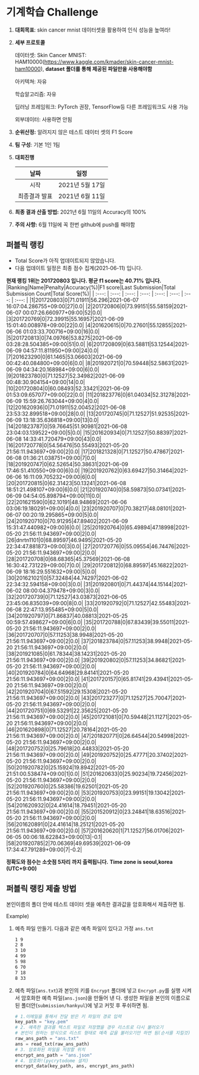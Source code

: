 # **기계학습 Challenge**
1. **대회목표**: skin cancer mnist 데이터셋을 활용하여 인식 성능을 높여라!

2. **세부 프로토콜**

   데이터셋: Skin Cancer MNIST: HAM10000(https://www.kaggle.com/kmader/skin-cancer-mnist-ham10000), 
           **dataset 폴더를 통해 제공된 파일만을 사용해야함**

   아키텍쳐: 자유

   학습알고리즘: 자유

   딥러닝 프레임워크: PyTorch 권장, TensorFlow등 다른 프레임워크도 사용 가능

   외부데이터: 사용하면 안됨

3. **순위산정:** 알려지지 않은 테스트 데이터 셋의 F1 Score

4. **팀 구성**: 기본 1인 1팀

5. **대회진행**

   |     날짜      |      일정       |
   | :-----------: | :-------------: |
   |     시작      | 2021년 5월 17일 |
   | 최종결과 발표 | 2021년 6월 11일  |

6. **최종 결과 산출 방법:** 2021년 6월 11일의 Accuracy의 100%

7. **주의 사항:** 6월 11일에 꼭 한번 github에 push를 해야함


## 퍼블릭 랭킹

  
- Total Score가 아직 업데이트되지 않았습니다. 
 - 다음 업데이트 일정은 최종 점수 집계(2021-06-11) 입니다.
  
**현재 랭킹 1위는 201720803 입니다. 평균 f1 score는 40.71% 입니다.**
|Ranking|Name|Penalty|Accuracy(%)|F1 score|Last Submission|Total Submission Count|Total Score(%)|
| :---: | :---: | :---: | :---: | :---: | :---: | :---: | :---: |
|1|201720803|0|71.01911|56.296|2021-06-07 16:07:04.286755+09:00|27|0.0|
|2|201720806|0|73.99151|55.58159|2021-06-07 00:07:26.660977+09:00|52|0.0|
|3|201720769|0|72.39915|55.16957|2021-06-09 15:01:40.008978+09:00|22|0.0|
|4|201620615|0|70.27601|55.12855|2021-06-06 01:03:33.700716+09:00|16|0.0|
|5|201720813|0|74.09766|53.8275|2021-06-09 03:28:28.504385+09:00|51|0.0|
|6|201720809|0|63.58811|53.12544|2021-06-09 04:57:11.811950+09:00|24|0.0|
|7|201623290|0|61.1465|53.06603|2021-06-09 00:42:40.084800+09:00|6|0.0|
|8|201920721|0|70.59448|52.58631|2021-06-09 04:34:20.168984+09:00|6|0.0|
|9|201823780|0|71.12527|52.34982|2021-06-09 00:48:30.904154+09:00|14|0.0|
|10|201720804|0|60.08493|52.33421|2021-06-09 01:53:09.657077+09:00|22|0.0|
|11|201823776|0|61.04034|52.31278|2021-06-09 15:59:26.763044+09:00|4|0.0|
|12|201620936|0|71.01911|52.00452|2021-06-08 23:53:32.899518+09:00|28|0.0|
|13|201720745|0|71.12527|51.92535|2021-06-09 13:18:35.636818+09:00|13|0.0|
|14|201823787|0|59.76645|51.90981|2021-06-08 23:04:03.139522+09:00|5|0.0|
|15|201620934|0|71.12527|50.88397|2021-06-08 14:33:41.720479+09:00|43|0.0|
|16|201720778|0|54.56476|50.55493|2021-05-20 21:56:11.943697+09:00|2|0.0|
|17|201821328|0|71.12527|50.47867|2021-06-08 01:36:21.038751+09:00|7|0.0|
|18|201920747|0|62.52654|50.38631|2021-06-09 17:46:51.410550+09:00|6|0.0|
|19|201920762|0|63.69427|50.31464|2021-06-06 16:11:09.705232+09:00|6|0.0|
|20|201720815|0|62.31423|50.13241|2021-06-08 18:51:21.498107+09:00|6|0.0|
|21|201920740|0|58.59873|50.07341|2021-06-09 04:54:05.898794+09:00|11|0.0|
|22|201621590|0|62.10191|48.94869|2021-06-06 03:06:19.180291+09:00|4|0.0|
|23|201920707|0|70.38217|48.08101|2021-06-07 00:20:19.295865+09:00|5|0.0|
|24|201920710|0|70.91295|47.89402|2021-06-09 15:31:47.440982+09:00|6|0.0|
|25|201920764|0|65.49894|47.18998|2021-05-20 21:56:11.943697+09:00|2|0.0|
|26|dnrtn1101|0|68.89597|46.9495|2021-05-20 22:34:47.881873+09:00|3|0.0|
|27|201720776|0|55.09554|46.74476|2021-05-20 21:56:11.943697+09:00|2|0.0|
|28|201720708|0|68.68365|45.37569|2021-06-08 16:30:42.731229+09:00|7|0.0|
|29|201720812|0|68.89597|45.16822|2021-06-09 18:16:29.551632+09:00|5|0.0|
|30|201621021|0|57.32484|44.74297|2021-06-02 22:34:32.594158+09:00|3|0.0|
|31|201920801|0|71.44374|44.15144|2021-06-02 08:00:04.379478+09:00|3|0.0|
|32|201720739|0|71.12527|43.03873|2021-06-05 23:45:06.835039+09:00|8|0.0|
|33|201920792|0|71.12527|42.55483|2021-06-08 22:47:13.955485+09:00|5|0.0|
|34|201920797|0|71.86837|40.08813|2021-05-25 00:59:57.498627+09:00|6|0.0|
|35|201720788|0|67.83439|39.55011|2021-05-20 21:56:11.943697+09:00|2|0.0|
|36|201720707|0|57.11253|38.9948|2021-05-20 21:56:11.943697+09:00|2|0.0|
|37|201823784|0|57.11253|38.9948|2021-05-20 21:56:11.943697+09:00|2|0.0|
|38|201921085|0|61.78344|38.14231|2021-05-20 21:56:11.943697+09:00|2|0.0|
|39|201920802|0|57.11253|34.86821|2021-05-20 21:56:11.943697+09:00|2|0.0|
|40|201920784|0|64.64968|29.84141|2021-05-20 21:56:11.943697+09:00|2|0.0|
|41|201720157|0|65.81741|29.43941|2021-05-20 21:56:11.943697+09:00|2|0.0|
|42|201920704|0|67.51592|29.15308|2021-05-20 21:56:11.943697+09:00|2|0.0|
|43|201723277|0|71.12527|25.70047|2021-05-20 21:56:11.943697+09:00|2|0.0|
|44|201720751|0|69.53291|22.35625|2021-05-20 21:56:11.943697+09:00|2|0.0|
|45|201721081|0|70.59448|21.11271|2021-05-20 21:56:11.943697+09:00|2|0.0|
|46|201620898|0|71.12527|20.78164|2021-05-20 21:56:11.943697+09:00|2|0.0|
|47|201820771|0|26.64544|20.54998|2021-05-20 21:56:11.943697+09:00|2|0.0|
|48|201720752|0|25.79618|20.44833|2021-05-20 21:56:11.943697+09:00|2|0.0|
|49|201920752|0|25.47771|20.37402|2021-05-20 21:56:11.943697+09:00|2|0.0|
|50|201920782|0|25.15924|19.8942|2021-05-20 21:51:00.538474+09:00|1|0.0|
|51|201620633|0|25.90234|19.72456|2021-05-20 21:56:11.943697+09:00|2|0.0|
|52|201920760|0|25.58386|19.62501|2021-05-20 21:56:11.943697+09:00|2|0.0|
|53|201920753|0|23.99151|19.13042|2021-05-20 21:56:11.943697+09:00|2|0.0|
|54|201620932|0|24.41614|18.79451|2021-05-20 21:56:11.943697+09:00|2|0.0|
|55|201520912|0|23.24841|18.63516|2021-05-20 21:56:11.943697+09:00|2|0.0|
|56|201620891|0|24.41614|18.25121|2021-05-20 21:56:11.943697+09:00|2|0.0|
|57|201620620|1|71.12527|56.01706|2021-06-05 00:06:18.622843+09:00|13|-0.1|
|58|201920785|2|70.06369|49.69539|2021-06-09 17:34:47.791289+09:00|7|-0.2|


**정확도와 점수는 소숫점 5자리 까지 출력됩니다.**
**Time zone is seoul,korea (UTC+9:00)**
## 퍼블릭 랭킹 제출 방법

본인이름의 폴더 안에 테스트 데이터 셋을 예측한 결과값을 암호화해서 제출하면 됨.

Example) 

1. 예측 파일 만들기. 다음과 같은 예측 파일이 있다고 가정 `ans.txt`

   ```tex
   1 9
   2 8
   3 10
   4 99
   5 98
   6 70
   7 18
   8 33
   ```

2. 예측 파일(`ans.txt`)과 본인의 키를 `Encrypt` 폴더에 넣고 `Encrypt.py`를 실행 시켜서 암호화한 예측 파일(`ans.json`)을 만들어 낸 다. 생성한 파일을 본인의 이름으로 된 폴더안(`submission/hankyul`)에 넣고 커밋 후 푸쉬하면 됨.

   ```python
   # 1.이메일을 통해서 전달 받은 키 파일의 경로 입력
   key_path = "key.pem"
   # 2. 예측한 결과를 텍스트 파일로 저장했을 경우 리스트로 다시 불러오기
   # 본인이 원하는 방식으로 리스트 형태로 예측 값을 불러오기만 하면 됨(순서를 지킬것)
   raw_ans_path = "ans.txt"
   ans = read_txt(raw_ans_path)
   # 3. 암호화된 파일을 저장할 위치
   encrypt_ans_path = "ans.json"
   # 4. 암호화!(pycrytodome 설치)
   encrypt_data(key_path, ans, encrypt_ans_path)
   ```




